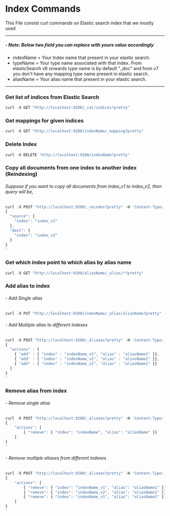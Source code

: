 # Index Commands
This File consist curl commands on Elastic search index that we mostly used
***
##### - Note: Below two field you can replace with yours value accordingly <br/>
- indexName = Your Index name that present in your elastic search.
- typeName = Your type name associated with that index. From elasticSearch v6 onwards type name is by default "_doc" and from v7 you don't have any mapping type name present in elastic search.
- aliasName = Your alias name that present in your elastic search.
***
### Get list of indices from Elastic Search
  ```javascript
  curl -X GET "http://localhost:9200/_cat/indices?pretty"
  ```
  
### Get mappings for given indices
  ```javascript
  curl -X GET "http://localhost:9200/indexName/_mapping?pretty"
  ```

### Delete Index
  ```javascript
  curl -X DELETE "http://localhost:9200/indexName?pretty"
  ```

### Copy all documents from one index to another index (Reindexing)
###### Suppose if you want to copy all documents from index_v1 to index_v2, then query will be,
  ```javascript
  curl -X POST "http://localhost:9200/_reindex?pretty" -H 'Content-Type: application/json' -d'
  {
    "source": {
      "index": "index_v1"
    },
    "dest": {
      "index": "index_v2"
    }
  }
  '
  ```
  
### Get which index point to which alias by alias name
  ```javascript
  curl -X GET "http://localhost:9200/aliasName/_alias/*?pretty"
  ```
  
### Add alias to index
###### - Add Single alias
  ```javascript
  curl -X PUT "http://localhost:9200/indexName/_alias/aliasName?pretty"
  ```
###### - Add Multiple alias to different indexes
  ```javascript
  curl -X POST "http://localhost:9200/_aliases?pretty" -H 'Content-Type: application/json' -d'
  {
    "actions" : [
      { "add" : { "index" : "indexName_v1", "alias" : "aliasName1" }},
      { "add" : { "index" : "indexName_v1", "alias" : "aliasName2" }},
      { "add" : { "index" : "indexName_v2", "alias" : "aliasName1" }}
    ]
  }
  '
  ```

### Remove alias from index
###### - Remove single alias
  ```javascript
  curl -X POST "http://localhost:9200/_aliases?pretty" -H 'Content-Type: application/json' -d'
  {
      "actions": [
          { "remove": { "index": "indexName", "alias": "aliasName" }}
      ]
  }
  '
  ```
###### - Remove multiple aliases from different indexes
  ```javascript
  curl -X POST "http://localhost:9200/_aliases?pretty" -H 'Content-Type: application/json' -d'
  {
      "actions": [
          { "remove": { "index": "indexName_v1", "alias": "aliasName1" }},
          { "remove": { "index": "indexName_v2", "alias": "aliasName1" }},
          { "remove": { "index": "indexName_v1", "alias": "aliasName2" }}
      ]
  }
  '
  ```
 
